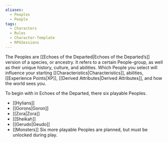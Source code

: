 ```yaml
---
aliases:
  - Peoples
  - People
tags:
  - Characters
  - Rules
  - Character-Template
  - RPGSessions
---
```

The Peoples are [[Echoes of the Departed|Echoes of the Departed’s]] version of a species, or ancestry. It refers to a certain People-group, as well as their unique history, culture, and abilities. Which People you select will influence your starting [[Characteristics|Characteristics]], abilities, [[Experience Points|XP]], [[Derived Attributes|Derived Attributes]], and how the world sees you.

To begin with in Echoes of the Departed, there six playable Peoples.
- [[Hylians]]
- [[Gorons|Goron]]
- [[Zora|Zora]]
- [[Sheikah]]
- [[Gerudo|Geudo]]
- [[Monsters]]
Six more playable Peoples are planned, but must be unlocked during play.